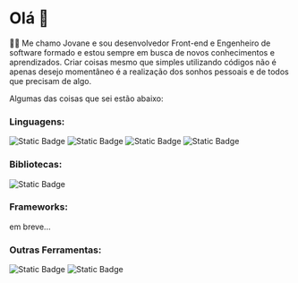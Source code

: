 # Olá 👋
🧑‍💻 Me chamo Jovane e sou desenvolvedor Front-end e Engenheiro de software formado e estou sempre em busca de novos conhecimentos e aprendizados. Criar coisas mesmo que simples utilizando códigos não é apenas desejo momentâneo é a realização dos sonhos pessoais e de todos que precisam de algo.

Algumas das coisas que sei estão abaixo:

### Linguagens: 
![Static Badge](https://img.shields.io/badge/Html-blue?style=for-the-badge)
![Static Badge](https://img.shields.io/badge/Css-blue?style=for-the-badge)
![Static Badge](https://img.shields.io/badge/JavaScript-blue?style=for-the-badge)
![Static Badge](https://img.shields.io/badge/Python-blue?style=for-the-badge)

### Bibliotecas: 
![Static Badge](https://img.shields.io/badge/React-blue?style=for-the-badge)
### Frameworks: 
  em breve...
### Outras Ferramentas: 
![Static Badge](https://img.shields.io/badge/GitHub-blue?style=for-the-badge)
![Static Badge](https://img.shields.io/badge/Git-blue?style=for-the-badge)


<!--
**j0v3/j0v3** is a ✨ _special_ ✨ repository because its `README.md` (this file) appears on your GitHub profile.

Here are some ideas to get you started:

- 🔭 I’m currently working on ...
- 🌱 I’m currently learning ...
- 👯 I’m looking to collaborate on ...
- 🤔 I’m looking for help with ...
- 💬 Ask me about ...
- 📫 How to reach me: ...
- 😄 Pronouns: ...
- ⚡ Fun fact: ...
-->
